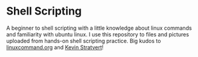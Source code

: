 # Shell Scripting

A beginner to shell scripting with a little knowledge about linux commands and familiarity with ubuntu linux. 
I use this repository to files and pictures uploaded from hands-on shell scripting practice. 
Big kudos to [linuxcommand.org](https://linuxcommand.org/lc3_writing_shell_scripts.php) and [Kevin Stratvert](https://www.youtube.com/@KevinStratvert)!
